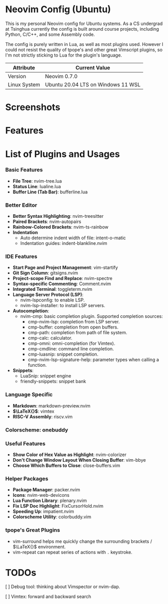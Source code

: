 # Neovim Config (Ubuntu)
This is my personal Neovim config for Ubuntu systems. As a CS undergrad at Tsinghua currently the config is built around course projects, including Python, C/C++, and some Assembly code.

The config is purely written in Lua, as well as most plugins used. However I could not resist the quality of tpope's and other great Vimscript plugins, so I'm not strictly sticking to Lua for the plugin's language.

| Attribute   | Current Value    |
|--------------- | --------------- |
| Version   | Neovim 0.7.0   |
| Linux System   | Ubuntu 20.04 LTS on Windows 11 WSL   |


# Screenshots


# Features


# List of Plugins and Usages
### Basic Features
- **File Tree**: nvim-tree.lua
- **Status Line**: lualine.lua
- **Buffer Line (Tab Bar)**: bufferline.lua

### Better Editor
- **Better Syntax Highlighting**: nvim-treesitter
- **Paired Brackets**: nvim-autopairs
- **Rainbow-Colored Brackets**: nvim-ts-rainbow
- **Indentation**
  - Auto determine indent width of file: intent-o-matic
  - Indentation guides: indent-blankline.nvim

### IDE Features
- **Start Page and Project Management**: vim-startify
- **Git Sign Column**: gitsigns.nvim
- **Project-scope Find and Replace**: nvim-spectre
- **Syntax-specific Commenting**: Comment.nvim
- **Integrated Terminal**: toggleterm.nvim
- **Language Server Protocol (LSP)**:
  - nvim-lspconfig: to enable LSP.
  - nvim-lsp-installer: to install LSP servers.
- **Autocompletion**:
  - nvim-cmp: basic completion plugin. Supported completion sources:
    - cmp-nvim-lsp: completion from LSP server.
    - cmp-buffer: completion from open buffers.
    - cmp-path: completion from path of file system.
    - cmp-calc: calculator.
    - cmp-omni: omni-completion (for Vimtex).
    - cmp-cmdline: command line completion.
    - cmp-luasnip: snippet completion.
    - cmp-nvim-lsp-signature-help: parameter types when calling a function.
- **Snippets**:
  - LuaSnip: snippet engine
  - friendly-snippets: snippet bank

### Language Specific
- **Markdown**: markdown-preview.nvim
- **$\LaTeX{}$**: vimtex
- **RISC-V Assembly**: riscv.vim

### Colorscheme: onebuddy

### Useful Features
- **Show Color of Hex Value as Highlight**: nvim-colorizer
- **Don't Change Window Layout When Closing Buffer**: vim-bbye
- **Choose Which Buffers to Close**: close-buffers.vim

### Helper Packages
- **Package Manager**: packer.nvim
- **Icons**: nvim-web-devicons
- **Lua Function Library**: plenary.nvim
- **Fix LSP Doc Highlight**: FixCursorHold.nvim
- **Speeding Up**: impatient.nvim
- **Colorscheme Utility**: colorbuddy.vim

### tpope's Great Plugins
- vim-surround helps me quickly change the surrounding brackets / $\LaTeX{}$ environment.
- vim-repeat can repeat series of actions with `.` keystroke.


# TODOs
[ ] Debug tool: thinking about Vimspector or nvim-dap. 

[ ] Vimtex: forward and backward search
